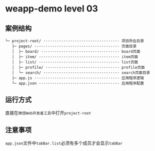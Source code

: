 # weapp-demo level 03

## 案例结构

```
└─ project-root/ ·································· 项目所在目录
   ├─ pages/ ······································ 页面目录
   │  ├─ board/ ··································· board页面
   │  ├─ item/ ···································· item页面
   │  ├─ list/ ···································· list页面
   │  ├─ profile/ ································· profile页面
   │  └─ search/ ·································· search页面目录
   ├─ app.js ······································ 应用程序逻辑
   └─ app.json ···································· 应用程序配置
```

## 运行方式

直接在`微信Web开发者工具`中打开`project-root`

## 注意事项

`app.json`文件中`tabBar.list`必须有多个成员才会显示`tabBar`
